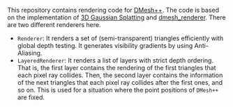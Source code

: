 This repository contains rendering code for [DMesh++](https://github.com/SonSang/dmesh2). The code is based on the implementation of [3D Gaussian Splatting](https://github.com/graphdeco-inria/diff-gaussian-rasterization) and [dmesh_renderer](https://github.com/SonSang/dmesh_renderer). There are two different renderers here.

* `Renderer`: It renders a set of (semi-transparent) triangles efficiently with global depth testing. It generates visibility gradients by using Anti-Aliasing.
* `LayeredRenderer`: It renders a list of layers with strict depth ordering. That is, the first layer contains the rendering of the first triangles that each pixel ray collides. Then, the second layer contains the information of the next triangles that each pixel ray collides after the first ones, and so on. This is used for a situation where the point positions of `DMesh++` are fixed.